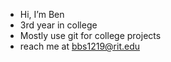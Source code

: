 - Hi, I’m Ben
- 3rd year in college
- Mostly use git for college projects
- reach me at bbs1219@rit.edu

<!---
bbs1219/bbs1219 is a ✨ special ✨ repository because its `README.md` (this file) appears on your GitHub profile.
You can click the Preview link to take a look at your changes.
--->
